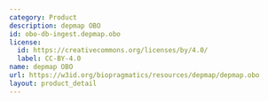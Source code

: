 ```yaml
---
category: Product
description: depmap OBO
id: obo-db-ingest.depmap.obo
license:
  id: https://creativecommons.org/licenses/by/4.0/
  label: CC-BY-4.0
name: depmap OBO
url: https://w3id.org/biopragmatics/resources/depmap/depmap.obo
layout: product_detail
---
```

